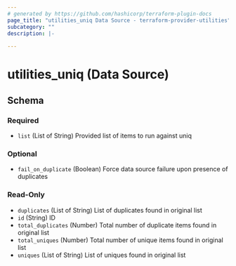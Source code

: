 ```yaml
---
# generated by https://github.com/hashicorp/terraform-plugin-docs
page_title: "utilities_uniq Data Source - terraform-provider-utilities"
subcategory: ""
description: |-
  
---
```


# utilities_uniq (Data Source)





<!-- schema generated by tfplugindocs -->
## Schema

### Required

- `list` (List of String) Provided list of items to run against uniq

### Optional

- `fail_on_duplicate` (Boolean) Force data source failure upon presence of duplicates

### Read-Only

- `duplicates` (List of String) List of duplicates found in original list
- `id` (String) ID
- `total_duplicates` (Number) Total number of duplicate items found in original list
- `total_uniques` (Number) Total number of unique items found in original list
- `uniques` (List of String) List of uniques found in original list



